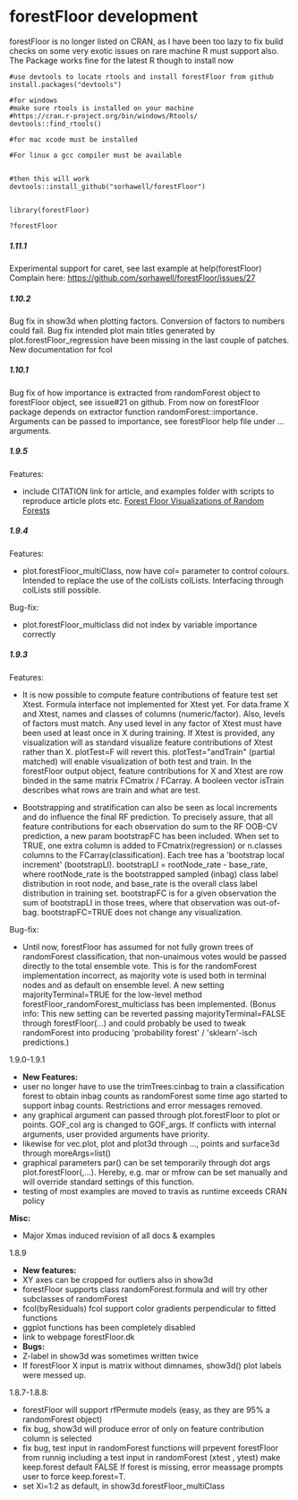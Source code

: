 # forestFloor development

forestFloor is no longer listed on CRAN, as I have been too lazy to fix build checks on some very exotic issues on rare machine R must support also. The Package works fine for the latest R though to install now

```
#use devtools to locate rtools and install forestFloor from github
install.packages("devtools")

#for windows
#make sure rtools is installed on your machine
#https://cran.r-project.org/bin/windows/Rtools/
devtools::find_rtools()

#for mac xcode must be installed

#For linux a gcc compiler must be available


#then this will work
devtools::install_github("sorhawell/forestFloor")


library(forestFloor)

?forestFloor
```
 
 
##### 1.11.1
Experimental support for caret, see last example at help(forestFloor)
Complain here: https://github.com/sorhawell/forestFloor/issues/27

##### 1.10.2
Bug fix in show3d when plotting factors. Conversion of factors to numbers could fail.
Bug fix intended plot main titles generated by plot.forestFloor_regression have been missing in the last couple of patches.
New documentation for fcol

##### 1.10.1
Bug fix of how importance is extracted from randomForest object to forestFloor object, see issue#21 on github. From now on forestFloor package depends on extractor function randomForest::importance. Arguments can be passed to importance, see forestFloor help file under ... arguments.

##### 1.9.5
Features:

 * include CITATION link for article, and examples folder with scripts to reproduce article plots etc. [Forest Floor Visualizations of Random Forests](http://arxiv.org/abs/1605.09196)


##### 1.9.4
Features:
 * plot.forestFloor_multiClass, now have col= parameter to control colours. Intended to replace the use of the colLists colLists. Interfacing through colLists still possible.

Bug-fix:
 * plot.forestFloor_multiclass did not index by variable importance correctly


##### 1.9.3

Features:
 * It is now possible to compute feature contributions of feature test set Xtest. Formula interface not implemented for Xtest yet. For data.frame X and Xtest, names and classes of columns (numeric/factor). Also, levels of factors must match. Any used level in any factor of Xtest must have been used at least once in X during training. If Xtest is provided, any visualization will as standard visualize feature contributions of  Xtest rather than X. plotTest=F will revert this. plotTest="andTrain" (partial matched) will enable visualization of both test and train. In the forestFloor output object, feature contributions for X and Xtest are row binded in the same matrix FCmatrix / FCarray. A booleen vector isTrain describes what rows are train and what are test.

 * Bootstrapping and stratification can also be seen as local increments and do influence the final RF prediction. To precisely assure, that all feature contributions for each observation do sum to the RF OOB-CV prediction, a new param bootstrapFC has been included. When set to TRUE, one extra column is added to FCmatrix(regression) or n.classes columns to the FCarray(classification). Each tree has a 'bootstrap local increment' (bootstrapLI). bootstrapLI = rootNode_rate - base_rate, where rootNode_rate is the bootstrapped sampled (inbag) class label distribution in root node, and base_rate is the overall class label distribution in training set. bootstrapFC is for a given observation the sum of bootstrapLI in those trees, where that observation was out-of-bag. bootstrapFC=TRUE does not change any visualization.

Bug-fix:
 * Until now, forestFloor has assumed for not fully grown trees of randomForest classification, that non-unaimous votes would be passed directly to the total ensemble vote. This is for the randomForest implementation incorrect, as majority vote is used both in terminal nodes and as default on ensemble level. A new setting majorityTerminal=TRUE for the low-level method forestFloor_randomForest_multiclass has been implemented. (Bonus info: This new setting can be reverted passing majorityTerminal=FALSE through forestFloor(...) and could probably be used to tweak randomForest into producing 'probability forest' / 'sklearn'-isch predictions.)
 

1.9.0-1.9.1
 - **New Features:**
 - user no longer have to use the trimTrees:cinbag to train a classification forest to obtain inbag counts as randomForest some time ago started to support inbag counts. Restrictions and error messages removed.
 - any graphical argument can passed through plot.forestFloor to plot or points. GOF_col arg is changed to GOF_args. If conflicts with internal arguments, user provided arguments have priority.
 - likewise for vec.plot, plot and plot3d through ..., points and surface3d through moreArgs=list()
 - graphical parameters par() can be set temporarily through dot args plot.forestFloor(,...). Hereby, e.g. mar or mfrow can be set manually and will override standard settings of this function.
 - testing of most examples are moved to travis as runtime exceeds CRAN policy
 
**Misc:**
 - Major Xmas induced revision of all docs & examples
 

1.8.9
- **New features:**
- XY axes can be cropped for outliers also in show3d
- forestFloor supports class randomForest.formula and will try other subclasses of randomForest
- fcol(byResiduals) fcol support color gradients perpendicular to fitted functions
- ggplot functions has been completely disabled
- link to webpage forestFloor.dk
- **Bugs:**
- Z-label in show3d was sometimes written twice
- If forestFloor X input is matrix without dimnames, show3d() plot labels were messed up.


1.8.7-1.8.8:
- forestFloor will support rfPermute models (easy, as they are 95% a randomForest object)
- fix bug, show3d will produce error of only on feature contribution column is selected
- fix bug, test input in randomForest functions will prpevent forestFloor from runnig
        including a test input in randomForest (xtest , ytest) make keep.forest default FALSE If forest is missing, error meassage prompts user to force keep.forest=T. 
- set Xi=1:2 as default, in show3d.forestFloor_multiClass
